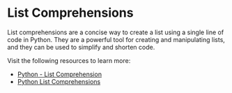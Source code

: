# List Comprehensions

List comprehensions are a concise way to create a list using a single line of code in Python. They are a powerful tool for creating and manipulating lists, and they can be used to simplify and shorten code.

Visit the following resources to learn more:

- [Python - List Comprehension](https://www.w3schools.com/python/python_lists_comprehension.asp)
- [Python List Comprehensions](https://docs.python.org/3/tutorial/datastructures.html#list-comprehensions)

